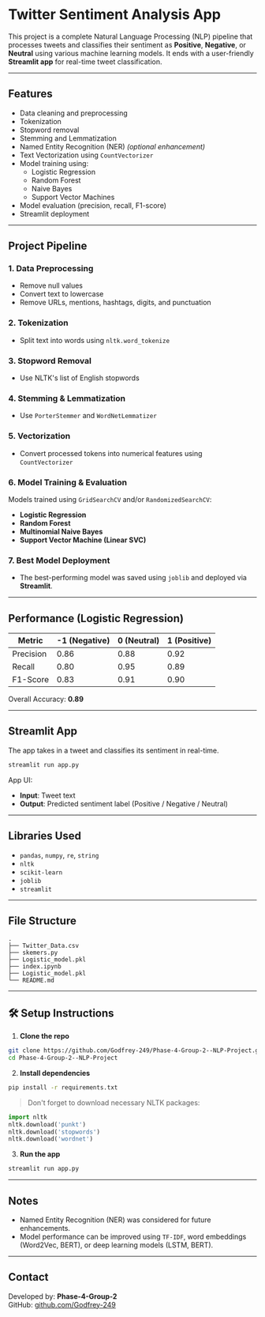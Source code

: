 # Twitter Sentiment Analysis App

This project is a complete Natural Language Processing (NLP) pipeline that processes tweets and classifies their sentiment as **Positive**, **Negative**, or **Neutral** using various machine learning models. It ends with a user-friendly **Streamlit app** for real-time tweet classification.

---

## Features

- Data cleaning and preprocessing
- Tokenization
- Stopword removal
- Stemming and Lemmatization
- Named Entity Recognition (NER) *(optional enhancement)*
- Text Vectorization using `CountVectorizer`
- Model training using:
  - Logistic Regression
  - Random Forest
  - Naive Bayes
  - Support Vector Machines
- Model evaluation (precision, recall, F1-score)
- Streamlit deployment

---

## Project Pipeline

### 1. Data Preprocessing

- Remove null values
- Convert text to lowercase
- Remove URLs, mentions, hashtags, digits, and punctuation

### 2. Tokenization

- Split text into words using `nltk.word_tokenize`

### 3. Stopword Removal

- Use NLTK's list of English stopwords

### 4. Stemming & Lemmatization

- Use `PorterStemmer` and `WordNetLemmatizer`

### 5. Vectorization

- Convert processed tokens into numerical features using `CountVectorizer`

### 6. Model Training & Evaluation

Models trained using `GridSearchCV` and/or `RandomizedSearchCV`:

- **Logistic Regression**
- **Random Forest**
- **Multinomial Naive Bayes**
- **Support Vector Machine (Linear SVC)**

### 7. Best Model Deployment

- The best-performing model was saved using `joblib` and deployed via **Streamlit**.

---

## Performance (Logistic Regression)

| Metric      | -1 (Negative) | 0 (Neutral) | 1 (Positive) |
|-------------|---------------|-------------|---------------|
| Precision   | 0.86          | 0.88        | 0.92          |
| Recall      | 0.80          | 0.95        | 0.89          |
| F1-Score    | 0.83          | 0.91        | 0.90          |

Overall Accuracy: **0.89**

---

## Streamlit App

The app takes in a tweet and classifies its sentiment in real-time.

```bash
streamlit run app.py
```

App UI:
- **Input**: Tweet text
- **Output**: Predicted sentiment label (Positive / Negative / Neutral)

---

## Libraries Used

- `pandas`, `numpy`, `re`, `string`
- `nltk`
- `scikit-learn`
- `joblib`
- `streamlit`

---

## File Structure

```
.
├── Twitter_Data.csv
├── skemers.py
├── Logistic_model.pkl
├── index.ipynb
├── Logistic_model.pkl
└── README.md
```

---

## 🛠 Setup Instructions

1. **Clone the repo**

```bash
git clone https://github.com/Godfrey-249/Phase-4-Group-2--NLP-Project.git
cd Phase-4-Group-2--NLP-Project
```

2. **Install dependencies**

```bash
pip install -r requirements.txt
```

> Don't forget to download necessary NLTK packages:

```python
import nltk
nltk.download('punkt')
nltk.download('stopwords')
nltk.download('wordnet')
```

3. **Run the app**

```bash
streamlit run app.py
```

---

## Notes

- Named Entity Recognition (NER) was considered for future enhancements.
- Model performance can be improved using `TF-IDF`, word embeddings (Word2Vec, BERT), or deep learning models (LSTM, BERT).

---

## Contact

Developed by: **Phase-4-Group-2**  
GitHub: [github.com/Godfrey-249](https://github.com/Godfrey-249/Phase)
